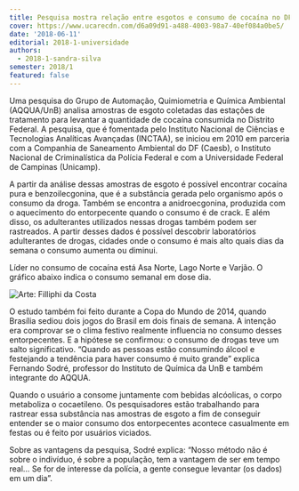 ```yaml
---
title: Pesquisa mostra relação entre esgotos e consumo de cocaína no DF
cover: https://www.ucarecdn.com/d6a09d91-a488-4003-98a7-40ef084a0be5/
date: '2018-06-11'
editorial: 2018-1-universidade
authors:
  - 2018-1-sandra-silva
semester: 2018/1
featured: false
---
```

Uma pesquisa do Grupo de Automação, Quimiometria e Química Ambiental (AQQUA/UnB) analisa amostras de esgoto coletadas das estações de tratamento para levantar a quantidade de cocaína consumida no Distrito Federal. A pesquisa, que é fomentada pelo Instituto Nacional de Ciências e Tecnologias Analíticas Avançadas (INCTAA), se iniciou em 2010 em parceria com a Companhia de Saneamento Ambiental do DF (Caesb), o Instituto Nacional de Criminalística da Polícia Federal e com a Universidade Federal de Campinas (Unicamp).



A partir da análise dessas amostras de esgoto é possível encontrar cocaína pura e benzoilecgonina, que é a substância gerada pelo organismo após o consumo da droga. Também se encontra a anidroecgonina, produzida com o aquecimento do entorpecente quando o consumo é de crack. E além disso, os adulterantes utilizados nessas drogas também podem ser rastreados. A partir desses dados é possível descobrir laboratórios adulterantes de drogas, cidades onde o consumo é mais alto quais dias da semana o consumo aumenta ou diminui.

Líder no consumo de cocaína está Asa Norte, Lago Norte e Varjão. O gráfico abaixo indica o consumo semanal em dose dia.

![Arte: Filliphi da Costa](https://www.ucarecdn.com/2e20532d-325d-440c-8e25-37f062090ec8/)

O estudo também foi feito durante a Copa do Mundo de 2014, quando Brasília sediou dois jogos do Brasil em dois finais de semana. A intenção era comprovar se o clima festivo realmente influencia no consumo desses entorpecentes. E a hipótese se confirmou: o consumo de drogas teve um salto significativo. “Quando as pessoas estão consumindo álcool e festejando a tendência para haver consumo é muito grande” explica Fernando Sodré, professor do Instituto de Química da UnB e também integrante do AQQUA.

Quando o usuário a consome juntamente com bebidas alcóolicas, o corpo metaboliza o cocaetileno. Os pesquisadores estão trabalhando para rastrear essa substância nas amostras de esgoto a fim de conseguir entender se o maior consumo dos entorpecentes acontece casualmente em festas ou é feito por usuários viciados.



Sobre as vantagens da pesquisa, Sodré explica: “Nosso método não é sobre o indivíduo, é sobre a população, tem a vantagem de ser em tempo real… Se for de interesse da polícia, a gente consegue levantar (os dados) em um dia”.

